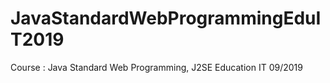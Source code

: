 # JavaStandardWebProgrammingEduIT2019
Course : Java Standard Web Programming, J2SE Education IT 09/2019
